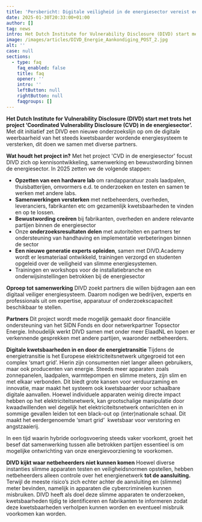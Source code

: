 ```yaml
---
title: 'Persbericht: Digitale veiligheid in de energiesector vereist een gezamenlijke aanpak'
date: 2025-01-30T20:33:00+01:00
author: []
tag: news
intro: Het Dutch Institute for Vulnerability Disclosure (DIVD) start met trots het project ‘Coordinated Vulnerability Disclosure (CVD) in de energiesector’. Met dit initiatief zet DIVD een nieuwe onderzoekslijn op om de digitale weerbaarheid van het steeds kwetsbaarder wordende energiesysteem te versterken, dit doen we samen met diverse partners.
image: /images/articles/DIVD_Energie_Aankondiging_POST_2.jpg
alt: ''
case: null
sections:
  - type: faq
    faq_enabled: false
    title: faq
    opener: ''
    intro: ''
    leftButton: null
    rightButton: null
    faqgroups: []
---
```

**Het Dutch Institute for Vulnerability Disclosure (DIVD) start met trots het project ‘Coordinated Vulnerability Disclosure (CVD) in de energiesector’.** Met dit initiatief zet DIVD een nieuwe onderzoekslijn op om de digitale weerbaarheid van het steeds kwetsbaarder wordende energiesysteem te versterken, dit doen we samen met diverse partners. 

**Wat houdt het project in?**
Met het project 'CVD in de energiesector' focust DIVD zich op kennisontwikkeling, samenwerking en bewustwording binnen de energiesector. In 2025 zetten we de volgende stappen:

- **Opzetten van een hardware lab** om randapparatuur zoals laadpalen, thuisbatterijen, omvormers e.d. te onderzoeken en testen en samen te werken met andere labs. 
- **Samenwerkingen versterken** met netbeheerders, overheden, leveranciers, fabrikanten etc om gezamenlijk kwetsbaarheden te vinden en op te lossen. 
- **Bewustwording creëren** bij fabrikanten, overheden en andere relevante partijen binnen de energiesector 
- Onze **onderzoeksresultaten delen** met autoriteiten en partners ter ondersteuning van handhaving en implementatie verbeteringen binnen de sector
- **Een nieuwe generatie experts opleiden**, samen met DIVD.Academy wordt er lesmateriaal ontwikkeld, trainingen verzorgd en studenten opgeleid over de veiligheid van slimme energiesystemen.
- Trainingen en workshops voor de installatiebranche en onderwijsinstellingen betrokken bij de energiesector

**Oproep tot samenwerking**
DIVD zoekt partners die willen bijdragen aan een digitaal veiliger energiesysteem. Daarom nodigen we bedrijven, experts en professionals uit om expertise, apparatuur of onderzoekscapaciteit beschikbaar te stellen. 

**Partners**
Dit project wordt mede mogelijk gemaakt door financiële ondersteuning van het SIDN Fonds en door netwerkpartner Topsector Energie. Inhoudelijk werkt DIVD samen met onder meer ElaadNL en lopen er verkennende gesprekken met andere partijen, waaronder netbeheerders. 

**Digitale kwetsbaarheden in en door de energietransitie**
Tijdens de energietransitie is het Europese elektriciteitsnetwerk uitgegroeid tot een complex ‘smart grid’. Hierin zijn consumenten niet langer alleen gebruikers, maar ook producenten van energie. Steeds meer apparaten zoals zonnepanelen, laadpalen, warmtepompen en slimme meters, zijn slim en met elkaar verbonden. Dit biedt grote kansen voor verduurzaming en innovatie, maar maakt het systeem ook kwetsbaarder voor schaalbare digitale aanvallen. 
Hoewel individuele apparaten weinig directe impact hebben op het elektriciteitsnetwerk, kan grootschalige manipulatie door kwaadwillenden wel degelijk het elektriciteitsnetwerk ontwrichten en in sommige gevallen leiden tot een black-out op (inter)nationale schaal. Dit maakt het eerdergenoemde ‘smart grid’  kwetsbaar voor verstoring en angstzaaierij.

In een tijd waarin hybride oorlogsvoering steeds vaker voorkomt, groeit het besef dat samenwerking tussen alle betrokken partijen essentieel is om mogelijke ontwrichting van onze energievoorziening te voorkomen.

**DIVD kijkt waar netbeheerders niet kunnen komen**
Hoewel diverse instanties slimme apparaten testen en veiligheidsnormen opstellen, hebben netbeheerders alleen controle over het energienetwerk **tot de aansluiting.** Terwijl de meeste risico’s zich echter achter de aansluiting en (slimme) meter bevinden, namelijk in apparaten die cybercriminelen kunnen misbruiken. DIVD heeft als doel deze slimme apparaten te onderzoeken, kwetsbaarheden tijdig te identificeren en fabrikanten te informeren zodat deze kwetsbaarheden verholpen kunnen worden en eventueel misbruik voorkomen kan worden.
